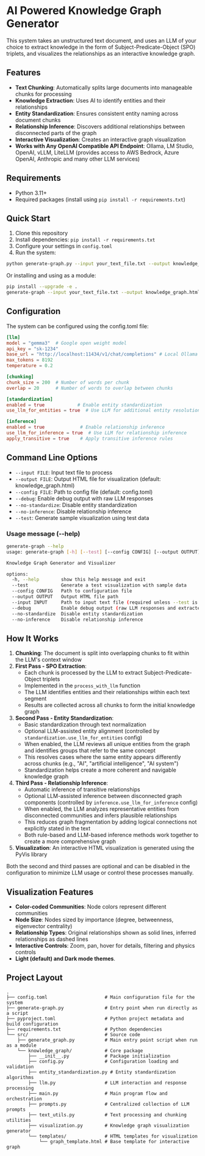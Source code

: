 # AI Powered Knowledge Graph Generator

This system takes an unstructured text document, and uses an LLM of your choice to extract knowledge in the form of Subject-Predicate-Object (SPO) triplets, and visualizes the relationships as an interactive knowledge graph.

## Features

- **Text Chunking**: Automatically splits large documents into manageable chunks for processing
- **Knowledge Extraction**: Uses AI to identify entities and their relationships
- **Entity Standardization**: Ensures consistent entity naming across document chunks
- **Relationship Inference**: Discovers additional relationships between disconnected parts of the graph
- **Interactive Visualization**: Creates an interactive graph visualization
- **Works with Any OpenAI Compatible API Endpoint**: Ollama, LM Studio, OpenAI, vLLM, LiteLLM (provides access to AWS Bedrock, Azure OpenAI, Anthropic and many other LLM services) 

## Requirements

- Python 3.11+
- Required packages (install using `pip install -r requirements.txt`)

## Quick Start

1. Clone this repository
2. Install dependencies: `pip install -r requirements.txt`
3. Configure your settings in `config.toml`
4. Run the system:

```bash
python generate-graph.py --input your_text_file.txt --output knowledge_graph.html
```

Or installing and using as a module:

```bash
pip install --upgrade -e .
generate-graph --input your_text_file.txt --output knowledge_graph.html
```

## Configuration

The system can be configured using the config.toml file:

```toml
[llm]
model = "gemma3"  # Google open weight model
api_key = "sk-1234"
base_url = "http://localhost:11434/v1/chat/completions" # Local Ollama instance running locally (but can be any OpenAI compatible endpoint)
max_tokens = 8192
temperature = 0.2

[chunking]
chunk_size = 200  # Number of words per chunk
overlap = 20      # Number of words to overlap between chunks

[standardization]
enabled = true            # Enable entity standardization
use_llm_for_entities = true  # Use LLM for additional entity resolution

[inference]
enabled = true             # Enable relationship inference
use_llm_for_inference = true  # Use LLM for relationship inference
apply_transitive = true    # Apply transitive inference rules
```

## Command Line Options

- `--input FILE`: Input text file to process
- `--output FILE`: Output HTML file for visualization (default: knowledge_graph.html)
- `--config FILE`: Path to config file (default: config.toml)
- `--debug`: Enable debug output with raw LLM responses
- `--no-standardize`: Disable entity standardization
- `--no-inference`: Disable relationship inference
- `--test`: Generate sample visualization using test data

### Usage message (--help)

```bash
generate-graph --help
usage: generate-graph [-h] [--test] [--config CONFIG] [--output OUTPUT] [--input INPUT] [--debug] [--no-standardize] [--no-inference]

Knowledge Graph Generator and Visualizer

options:
  -h, --help        show this help message and exit
  --test            Generate a test visualization with sample data
  --config CONFIG   Path to configuration file
  --output OUTPUT   Output HTML file path
  --input INPUT     Path to input text file (required unless --test is used)
  --debug           Enable debug output (raw LLM responses and extracted JSON)
  --no-standardize  Disable entity standardization
  --no-inference    Disable relationship inference
```

## How It Works

1. **Chunking**: The document is split into overlapping chunks to fit within the LLM's context window
2. **First Pass - SPO Extraction**: 
   - Each chunk is processed by the LLM to extract Subject-Predicate-Object triplets
   - Implemented in the `process_with_llm` function
   - The LLM identifies entities and their relationships within each text segment
   - Results are collected across all chunks to form the initial knowledge graph
3. **Second Pass - Entity Standardization**:
   - Basic standardization through text normalization
   - Optional LLM-assisted entity alignment (controlled by `standardization.use_llm_for_entities` config)
   - When enabled, the LLM reviews all unique entities from the graph and identifies groups that refer to the same concept
   - This resolves cases where the same entity appears differently across chunks (e.g., "AI", "artificial intelligence", "AI system")
   - Standardization helps create a more coherent and navigable knowledge graph
4. **Third Pass - Relationship Inference**:
   - Automatic inference of transitive relationships
   - Optional LLM-assisted inference between disconnected graph components (controlled by `inference.use_llm_for_inference` config)
   - When enabled, the LLM analyzes representative entities from disconnected communities and infers plausible relationships
   - This reduces graph fragmentation by adding logical connections not explicitly stated in the text
   - Both rule-based and LLM-based inference methods work together to create a more comprehensive graph
5. **Visualization**: An interactive HTML visualization is generated using the PyVis library

Both the second and third passes are optional and can be disabled in the configuration to minimize LLM usage or control these processes manually.

## Visualization Features

- **Color-coded Communities**: Node colors represent different communities
- **Node Size**: Nodes sized by importance (degree, betweenness, eigenvector centrality)
- **Relationship Types**: Original relationships shown as solid lines, inferred relationships as dashed lines
- **Interactive Controls**: Zoom, pan, hover for details, filtering and physics controls
- **Light (default) and Dark mode themes**.

## Project Layout

```
.
├── config.toml                     # Main configuration file for the system
├── generate-graph.py               # Entry point when run directly as a script
├── pyproject.toml                  # Python project metadata and build configuration
├── requirements.txt                # Python dependencies
└── src/                            # Source code
    ├── generate_graph.py           # Main entry point script when run as a module
    └── knowledge_graph/            # Core package
        ├── __init__.py             # Package initialization
        ├── config.py               # Configuration loading and validation
        ├── entity_standardization.py # Entity standardization algorithms
        ├── llm.py                  # LLM interaction and response processing
        ├── main.py                 # Main program flow and orchestration
        ├── prompts.py              # Centralized collection of LLM prompts
        ├── text_utils.py           # Text processing and chunking utilities
        ├── visualization.py        # Knowledge graph visualization generator
        └── templates/              # HTML templates for visualization
            └── graph_template.html # Base template for interactive graph
```